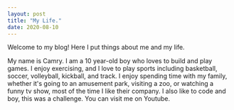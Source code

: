 ```yaml
---
layout: post
title: "My Life."
date: 2020-08-10
---
```


Welcome to my blog! Here I put things about me and my life.

My name is Camry. I am a 10 year-old boy who loves to build and play games. I enjoy exercising, and I love to play sports including basketball, soccer, volleyball, kickball, and track. I enjoy spending time with my family, whether it's going to an amusement park, visiting a zoo, or watching a funny tv show, most of the time I like their company. I also like to code and boy, this was a challenge. You can visit me on Youtube.
